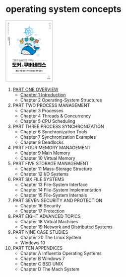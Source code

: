 # operating system concepts

<img src="img.png"  width="30%"/>

1. [PART ONE OVERVIEW](part_1_overview/README.md)
    - [Chapter 1  Introduction](part_1_overview/Chapter_1_Introduction/README.md)
    - Chapter 2 Operating-System Structures
2. PART TWO PROCESS MANAGEMENT
    - Chapter 3 Processes
    - Chapter 4 Threads & Concurrency
    - Chapter 5 CPU Scheduling
3. PART THREE PROCESS SYNCHRONIZATION
    - Chapter 6 Synchronization Tools
    - Chapter 7 Synchronization Examples
    - Chapter 8 Deadlocks
4. PART FOUR MEMORY MANAGEMENT
    - Chapter 9 Main Memory
    - Chapter 10 Virtual Memory
5. PART FIVE STORAGE MANAGEMENT
    - Chapter 11 Mass-Storage Structure
    - Chapter 12 I/O Systems
6. PART SIX FILE SYSTEMS
    - Chapter 13 File-System Interface
    - Chapter 14 File-System Implementation
    - Chapter 15 File-System Internals
7. PART SEVEN SECURITY AND PROTECTION
    - Chapter 16 Security
    - Chapter 17 Protection
8. PART EIGHT ADVANCED TOPICS
    - Chapter 18 Virtual Machines
    - Chapter 19 Network and Distributed Systems
9. PART NINE CASE STUDIES
    - Chapter 20 The Linux System
    - Windows 10
10. PART TEN APPENDICES
    - Chapter A Influentia Operating Systems
    - Chapter B Windows 7
    - Chapter C BSD UNIX
    - Chapter D The Mach System
